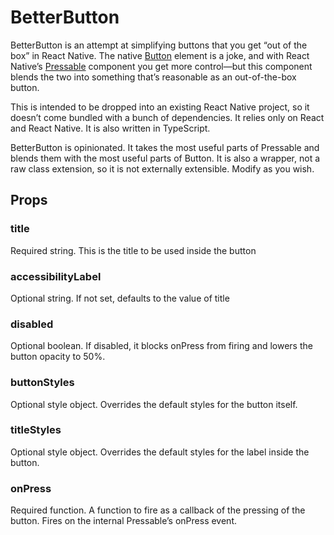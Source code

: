 # BetterButton
BetterButton is an attempt at simplifying buttons that you get “out of the box” in React Native. The native [Button](https://reactnative.dev/docs/button) element is a joke, and with React Native’s [Pressable](https://reactnative.dev/docs/pressable) component you get more control—but this component blends the two into something that’s reasonable as an out-of-the-box button.

This is intended to be dropped into an existing React Native project, so it doesn’t come bundled with a bunch of dependencies. It relies only on React and React Native. It is also written in TypeScript.

BetterButton is opinionated. It takes the most useful parts of Pressable and blends them with the most useful parts of Button. It is also a wrapper, not a raw class extension, so it is not externally extensible. Modify as you wish.

## Props

### title
Required string. This is the title to be used inside the button

### accessibilityLabel
Optional string. If not set, defaults to the value of title

### disabled
Optional boolean. If disabled, it blocks onPress from firing and lowers the button opacity to 50%.

### buttonStyles
Optional style object. Overrides the default styles for the button itself.

### titleStyles
Optional style object. Overrides the default styles for the label inside the button.

### onPress
Required function. A function to fire as a callback of the pressing of the button. Fires on the internal Pressable’s onPress event.
